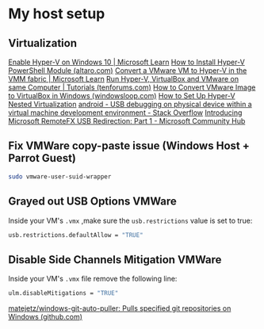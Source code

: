# My host setup
## Virtualization
[Enable Hyper-V on Windows 10 | Microsoft Learn](https://learn.microsoft.com/en-us/virtualization/hyper-v-on-windows/quick-start/enable-hyper-v)
[How to Install Hyper-V PowerShell Module (altaro.com)](https://www.altaro.com/hyper-v/install-hyper-v-powershell-module/)
[Convert a VMware VM to Hyper-V in the VMM fabric | Microsoft Learn](https://learn.microsoft.com/en-us/system-center/vmm/vm-convert-vmware?view=sc-vmm-2022#convert-using-the-wizard)
[Run Hyper-V, VirtualBox and VMware on same Computer | Tutorials (tenforums.com)](https://www.tenforums.com/tutorials/139405-run-hyper-v-virtualbox-vmware-same-computer.html)
[How to Convert VMware Image to VirtualBox in Windows (windowsloop.com)](https://windowsloop.com/convert-vmware-to-virtualbox/)
[How to Set Up Hyper-V Nested Virtualization](https://adamtheautomator.com/nested-virtualization/)
[android - USB debugging on physical device within a virtual machine development environment - Stack Overflow](https://stackoverflow.com/questions/60829713/usb-debugging-on-physical-device-within-a-virtual-machine-development-environmen)
[Introducing Microsoft RemoteFX USB Redirection: Part 1 - Microsoft Community Hub](https://techcommunity.microsoft.com/t5/security-compliance-and-identity/introducing-microsoft-remotefx-usb-redirection-part-1/ba-p/247035)

## Fix VMWare copy-paste issue (Windows Host + Parrot Guest)
```bash
sudo vmware-user-suid-wrapper
```

## Grayed out USB Options VMWare
Inside your VM's `.vmx` ,make sure the `usb.restrictions` value is set to true:
```bash
usb.restrictions.defaultAllow = "TRUE"
```
## Disable Side Channels Mitigation VMWare
Inside your VM's `.vmx` file remove the following line:
```bash
ulm.disableMitigations = "TRUE"
```
[matejetz/windows-git-auto-puller: Pulls specified git repositories on Windows (github.com)](https://github.com/matejetz/windows-git-auto-puller)
